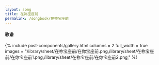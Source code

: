 ```yaml
---
layout: song
title: 在祢宝座前
permalink: /songbook/在祢宝座前
---
```


#### 歌谱

{% include post-components/gallery.html
    columns = 2
    full_width = true
    images = "/library/sheet/在祢宝座前/在你宝座前.png,/library/sheet/在祢宝座前/在你宝座前1.png,/library/sheet/在祢宝座前/在你宝座前2.png,"
%}
